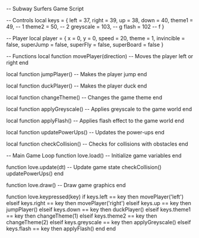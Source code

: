 -- Subway Surfers Game Script

-- Controls
local keys = {
  left = 37,
  right = 39,
  up = 38,
  down = 40,
  theme1 = 49, -- 1
  theme2 = 50, -- 2
  greyscale = 103, -- g
  flash = 102 -- f
}

-- Player
local player = {
  x = 0,
  y = 0,
  speed = 20,
  theme = 1,
  invincible = false,
  superJump = false,
  superFly = false,
  superBoard = false
}

-- Functions
local function movePlayer(direction)
  -- Moves the player left or right
end

local function jumpPlayer()
  -- Makes the player jump
end

local function duckPlayer()
  -- Makes the player duck
end

local function changeTheme()
  -- Changes the game theme
end

local function applyGreyscale()
  -- Applies greyscale to the game world
end

local function applyFlash()
  -- Applies flash effect to the game world
end

local function updatePowerUps()
  -- Updates the power-ups
end

local function checkCollision()
  -- Checks for collisions with obstacles
end

-- Main Game Loop
function love.load()
  -- Initialize game variables
end

function love.update(dt)
  -- Update game state
  checkCollision()
  updatePowerUps()
end

function love.draw()
  -- Draw game graphics
end

function love.keypressed(key)
  if keys.left == key then
    movePlayer('left')
  elseif keys.right == key then
    movePlayer('right')
  elseif keys.up == key then
    jumpPlayer()
  elseif keys.down == key then
    duckPlayer()
  elseif keys.theme1 == key then
    changeTheme(1)
  elseif keys.theme2 == key then
    changeTheme(2)
  elseif keys.greyscale == key then
    applyGreyscale()
  elseif keys.flash == key then
    applyFlash()
  end
end
